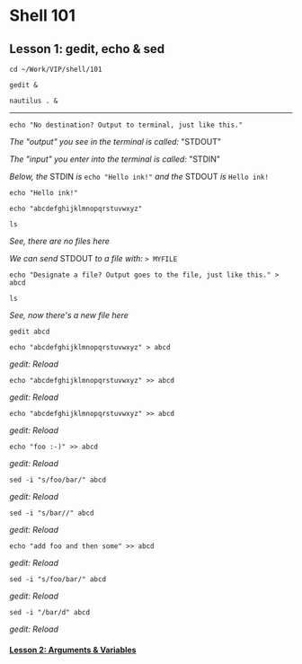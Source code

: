 # Shell 101
## Lesson 1: gedit, echo & sed

`cd ~/Work/VIP/shell/101`

`gedit &`

`nautilus . &`
___

`echo "No destination? Output to terminal, just like this."`

*The "output" you see in the terminal is called:* "STDOUT"

*The "input" you enter into the terminal is called:* "STDIN"

*Below, the* STDIN *is* `echo "Hello ink!"` *and the* STDOUT *is* `Hello ink!`

`echo "Hello ink!"`

`echo "abcdefghijklmnopqrstuvwxyz"`

`ls`

*See, there are no files here*

*We can send* STDOUT *to a file with:* `> MYFILE`

`echo "Designate a file? Output goes to the file, just like this." > abcd`

`ls`

*See, now there's a new file here*

`gedit abcd`

`echo "abcdefghijklmnopqrstuvwxyz" > abcd`

*gedit: Reload*

`echo "abcdefghijklmnopqrstuvwxyz" >> abcd`

*gedit: Reload*

`echo "abcdefghijklmnopqrstuvwxyz" >> abcd`

*gedit: Reload*

`echo "foo :-)" >> abcd`

*gedit: Reload*

`sed -i "s/foo/bar/" abcd`

*gedit: Reload*

`sed -i "s/bar//" abcd`

*gedit: Reload*

`echo "add foo and then some" >> abcd`

*gedit: Reload*

`sed -i "s/foo/bar/" abcd`

*gedit: Reload*

`sed -i "/bar/d" abcd`

*gedit: Reload*

#### [Lesson 2: Arguments & Variables](https://github.com/inkVerb/vip/blob/master/101-shell/Lesson-02.md)
